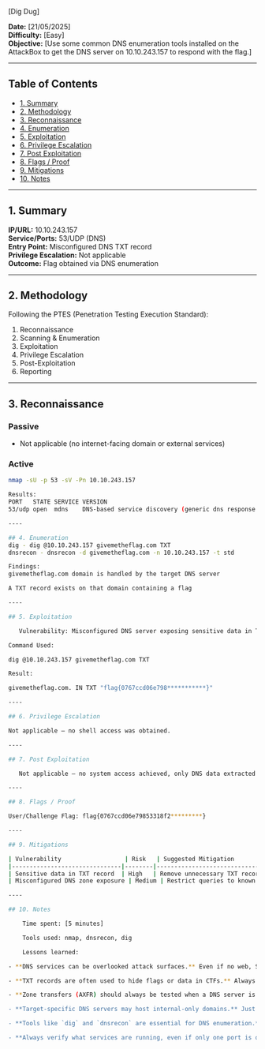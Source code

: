[Dig Dug]

**Date:** [21/05/2025]  
**Difficulty:** [Easy]  
**Objective:** [Use some common DNS enumeration tools installed on the AttackBox to get the DNS server on 10.10.243.157 to respond with the flag.]

---

## Table of Contents

- [1. Summary](#1-summary)
- [2. Methodology](#2-methodology)
- [3. Reconnaissance](#3-reconnaissance)
- [4. Enumeration](#4-enumeration)
- [5. Exploitation](#5-exploitation)
- [6. Privilege Escalation](#6-privilege-escalation)
- [7. Post Exploitation](#7-post-exploitation)
- [8. Flags / Proof](#8-flags--proof)
- [9. Mitigations](#9-mitigations)
- [10. Notes](#10-notes)

---

## 1. Summary

**IP/URL:** 10.10.243.157  
**Service/Ports:** 53/UDP (DNS)  
**Entry Point:** Misconfigured DNS TXT record  
**Privilege Escalation:** Not applicable  
**Outcome:** Flag obtained via DNS enumeration  

---

## 2. Methodology

Following the PTES (Penetration Testing Execution Standard):
1. Reconnaissance  
2. Scanning & Enumeration  
3. Exploitation  
4. Privilege Escalation  
5. Post-Exploitation  
6. Reporting

---

## 3. Reconnaissance

### Passive
- Not applicable (no internet-facing domain or external services)

### Active

```bash
nmap -sU -p 53 -sV -Pn 10.10.243.157

Results: 
PORT   STATE SERVICE VERSION
53/udp open  mdns    DNS-based service discovery (generic dns response: no error)

----

## 4. Enumeration
dig - dig @10.10.243.157 givemetheflag.com TXT
dnsrecon - dnsrecon -d givemetheflag.com -n 10.10.243.157 -t std

Findings:
givemetheflag.com domain is handled by the target DNS server

A TXT record exists on that domain containing a flag

----

## 5. Exploitation

   Vulnerability: Misconfigured DNS server exposing sensitive data in TXT records

Command Used:

dig @10.10.243.157 givemetheflag.com TXT

Result:

givemetheflag.com. IN TXT "flag{0767ccd06e798***********}"

----

## 6. Privilege Escalation

Not applicable — no shell access was obtained.

----

## 7. Post Exploitation

   Not applicable — no system access achieved, only DNS data extracted.

----

## 8. Flags / Proof

User/Challenge Flag: flag{0767ccd06e79853318f2*********}

----

## 9. Mitigations

| Vulnerability                  | Risk   | Suggested Mitigation                     |
|-------------------------------|--------|------------------------------------------|
| Sensitive data in TXT record  | High   | Remove unnecessary TXT records           |
| Misconfigured DNS zone exposure | Medium | Restrict queries to known internal clients |

----

## 10. Notes

    Time spent: [5 minutes]

    Tools used: nmap, dnsrecon, dig

    Lessons learned: 

- **DNS services can be overlooked attack surfaces.** Even if no web, SSH, or other common services are exposed, DNS alone can leak sensitive information when misconfigured.

- **TXT records are often used to hide flags or data in CTFs.** Always include TXT record checks during DNS enumeration.

- **Zone transfers (AXFR) should always be tested when a DNS server is discovered.** Even though not applicable here, it's a critical test during pentests.

- **Target-specific DNS servers may host internal-only domains.** Just because a domain isn’t public doesn’t mean it doesn’t exist inside a challenge or private network.

- **Tools like `dig` and `dnsrecon` are essential for DNS enumeration.** Understanding how to use them efficiently helps uncover misconfigurations quickly.

- **Always verify what services are running, even if only one port is open.** Port 53 might seem boring — but in this case, it led directly to the flag.
